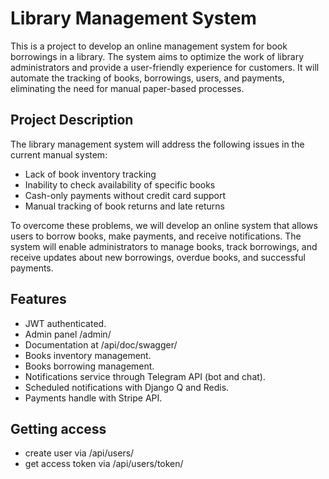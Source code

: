 
# Library Management System
This is a project to develop an online management system for book borrowings in a library. 
The system aims to optimize the work of library administrators and provide a user-friendly experience for customers. 
It will automate the tracking of books, borrowings, users, and 
payments, eliminating the need for manual paper-based processes.

## Project Description
The library management system will address the following issues in the current manual system:

- Lack of book inventory tracking
- Inability to check availability of specific books
- Cash-only payments without credit card support
- Manual tracking of book returns and late returns

To overcome these problems, we will develop an online system that allows users to borrow 
books, make payments, and receive notifications. 
The system will enable administrators to manage books, track borrowings, and
receive updates about new borrowings, overdue books, and successful payments.

## Features

* JWT authenticated.
* Admin panel /admin/
* Documentation at /api/doc/swagger/
* Books inventory management.
* Books borrowing management.
* Notifications service through Telegram API (bot and chat).
* Scheduled notifications with Django Q and Redis.
* Payments handle with Stripe API.

## Getting access

* create user via /api/users/
* get access token via /api/users/token/
